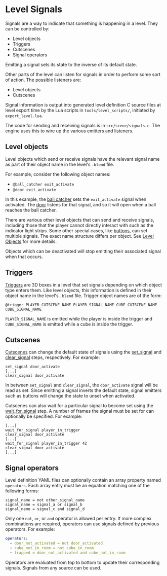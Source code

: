 # Level Signals

Signals are a way to indicate that something is happening in a level. They can
be controlled by:
* Level objects
* Triggers
* Cutscenes
* Signal operators

Emitting a signal sets its state to the inverse of its default state.

Other parts of the level can listen for signals in order to perform some sort of
action. The possible listeners are:
* Level objects
* Cutscenes

Signal information is output into generated level definition C source files at
level export time by the Lua scripts in `tools/level_scripts/`, initiated by
`export_level.lua`.

The code for sending and receiving signals is in `src/scene/signals.c`. The
engine uses this to wire up the various emitters and listeners.

## Level objects

Level objects which send or receive signals have the relevant signal name as
part of their object name in the level's `.blend` file.

For example, consider the following object names:
* `@ball_catcher exit_activate`
* `@door exit_activate`

In this example, the [ball catcher](./level_objects/ball_catcher.md) sets the
`exit_activate` signal when activated. The [door](./level_objects/door.md)
listens for that signal, and so it will open when a ball reaches the ball catcher.

There are various other level objects that can send and receive signals,
including those that the player cannot directly interact with such as the
indicator light strips. Some other special cases, like
[buttons](./level_objects/button.md), can set multiple signals. The exact name
structure differs per object. See [Level Objects](./level_objects/README.md) for
more details.

Objects which can be deactivated will stop emitting their associated signal when
that occurs.

## Triggers

[Triggers](./level_objects/trigger.md) are 3D boxes in a level that set signals
depending on which object type enters them. Like level objects, this information
is defined in their object name in the level's `.blend` file. Trigger object
names are of the form:
```
@trigger PLAYER_CUTSCENE_NAME PLAYER_SIGNAL_NAME CUBE_CUTSCENE_NAME CUBE_SIGNAL_NAME
```
`PLAYER_SIGNAL_NAME` is emitted while the player is inside the trigger and
`CUBE_SIGNAL_NAME` is emitted while a cube is inside the trigger.

## Cutscenes

[Cutscenes](./cutscenes/README.md) can change the default state of signals using
the [set_signal](./cutscenes/set_signal.md) and
[clear_signal](./cutscenes/clear_signal.md) steps, respectively. For example:
```
set_signal door_activate
[...]
clear_signal door_activate
```

In between `set_signal` and `clear_signal`, the `door_activate` signal will be
read as set. Since emitting a signal inverts the default state, signal emitters
such as buttons will change the state to unset when activated.

Cutscenes can also wait for a particular signal to become set using the
[wait_for_signal](./cutscenes/wait_for_signal.md) step. A number of frames the
signal must be set for can optionally be specified. For example:
```
[...]
wait_for_signal player_in_trigger
clear_signal door_activate
[...]
wait_for_signal player_in_trigger 42
clear_signal door_activate
[...]
```

## Signal operators

Level definition YAML files can optionally contain an array property named
`operators`. Each array entry must be an equation matching one of the following
forms:
```
signal_name = not other_signal_name
signal_name = signal_a or signal_b
signal_name = signal_c and signal_d
```

Only one `not`, `or`, or `and` operator is allowed per entry. If more complex
combinations are required, operators can use signals defined by previous
operators. For example:
```yaml
operators:
  - door_not_activated = not door_activated
  - cube_not_in_room = not cube_in_room
  - trapped = door_not_activated and cube_not_in_room
```

Operators are evaluated from top to bottom to update their corresponding
signals. Signals from any source can be used.
